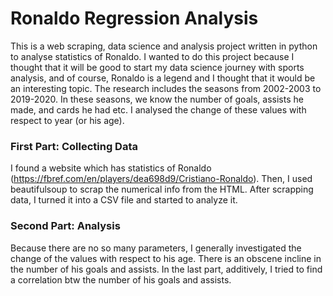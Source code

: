 # Ronaldo Regression Analysis 
 This is a web scraping, data science and analysis project written in python to analyse statistics of Ronaldo. I wanted to do this project because I thought that it will be good to start my data science journey with sports analysis, and of course, Ronaldo is a legend and I thought that it would be an interesting topic.
 The research includes the seasons from 2002-2003 to 2019-2020. In these seasons, we know the number of goals, assists he made, and cards he had etc. I analysed the change of these values with respect to year (or his age).

### First Part: Collecting Data
 I found a website which has statistics of Ronaldo (https://fbref.com/en/players/dea698d9/Cristiano-Ronaldo). Then, I used beautifulsoup to scrap the numerical info from the HTML.
After scrapping data, I turned it into a CSV file and started to analyze it.

### Second Part: Analysis
 Because there are no so many parameters, I generally investigated the change of the values with respect to his age. There is an obscene incline in the number of his goals and assists. In the last part, additively, I tried to find a correlation btw the number of his goals and assists. 
